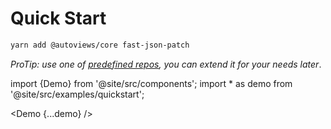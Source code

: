# Quick Start

```sh
yarn add @autoviews/core fast-json-patch
```

_ProTip: use one of [predefined repos](https://TODO), you can extend it for your needs later_.

import {Demo} from '@site/src/components';
import \* as demo from '@site/src/examples/quickstart';

<Demo {...demo} />
